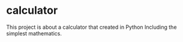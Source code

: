 # calculator
This project is about a calculator that created in Python
Including the simplest mathematics.